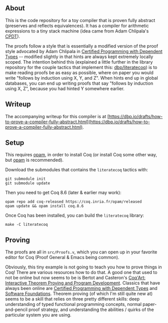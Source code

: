 ## About

This is the code repository for a toy compiler that is proven fully abstract (preserves and reflects equivalences). It has a compiler
for arithmetic expressions to a tiny stack machine (idea came from Adam
Chlipala's [CPDT]((http://adam.chlipala.net/cpdt/))).

The proofs follow a style that is essentially a modified version of the proof
style advocated by Adam Chlipala in [Certified Programming with Dependent
Types](http://adam.chlipala.net/cpdt/) -- modified slightly in that hints are
always kept extremely locally scoped. The intention behind this (explained a
little further in the library repository for the couple tactics that implement
this: [dbp/literatecoq](https://github.com/dbp/literatecoq)) is to make
reading proofs be as easy as possible, where on paper you would write "follows
by induction using X, Y, and Z". When hints end up in global databases, you can
end up writing proofs that say "follows by induction using X, Z", because you
had hinted Y somewhere earlier.

## Writeup

The accompanying writeup for this compiler is at [https://dbp.io/drafts/how-to-prove-a-compiler-fully-abstract.html](https://dbp.io/drafts/how-to-prove-a-compiler-fully-abstract.html).

## Setup

This requires [opam](https://opam.ocaml.org/), in order to install Coq (or
install Coq some other way, but [opam](https://opam.ocaml.org/) is recommended).

Download the submodules that contains the `literatecoq` tactics with:

```
git submodule init
git submodule update
```

Then you need to get Coq 8.6 (later & earlier may work):

```
opam repo add coq-released https://coq.inria.fr/opam/released
opam update && opam install coq.8.6
```

Once Coq has been installed, you can build the `literatecoq` library:

```
make -C literatecoq
```

## Proving

The proofs are all in `src/Proofs.v`, which you can open up in your favorite
editor for Coq (Proof General & Emacs being common).

Obviously, this tiny example is not going to teach you how to prove things in
Coq! There are various resources how to do that. A good one that used to not be
online but now seems to be is Bertot and Casteron's [Coq'Art: Interactive
Theorem Proving and Program
Development](https://archive.org/details/springer_10.1007-978-3-662-07964-5).
Classics that have always been online are [Certified Programming with Dependent
Types](http://adam.chlipala.net/cpdt/) and [Software
Foundations](https://softwarefoundations.cis.upenn.edu/). Theorem proving (of
which I'm still quite new at) seems to be a skill that relies on three pretty
different skills: deep understanding of typed functional programming concepts,
normal paper-and-pencil proof strategy, and understanding the abilities / quirks
of the particular system you are using. 
